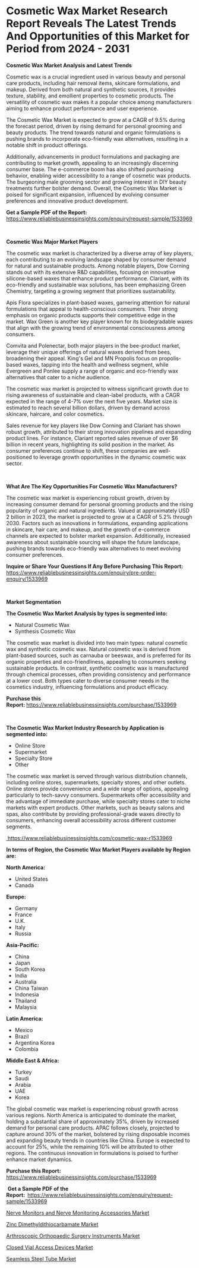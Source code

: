<p><h1>Cosmetic Wax Market Research Report Reveals The Latest Trends And Opportunities of this Market for Period from 2024 - 2031</h1></p><p><strong>Cosmetic Wax Market Analysis and Latest Trends</strong></p>
<p><p>Cosmetic wax is a crucial ingredient used in various beauty and personal care products, including hair removal items, skincare formulations, and makeup. Derived from both natural and synthetic sources, it provides texture, stability, and emollient properties to cosmetic products. The versatility of cosmetic wax makes it a popular choice among manufacturers aiming to enhance product performance and user experience.</p><p>The Cosmetic Wax Market is expected to grow at a CAGR of 9.5% during the forecast period, driven by rising demand for personal grooming and beauty products. The trend towards natural and organic formulations is pushing brands to incorporate eco-friendly wax alternatives, resulting in a notable shift in product offerings. </p><p>Additionally, advancements in product formulations and packaging are contributing to market growth, appealing to an increasingly discerning consumer base. The e-commerce boom has also shifted purchasing behavior, enabling wider accessibility to a range of cosmetic wax products. The burgeoning male grooming sector and growing interest in DIY beauty treatments further bolster demand. Overall, the Cosmetic Wax Market is poised for significant expansion, influenced by evolving consumer preferences and innovative product development.</p></p>
<p><strong>Get a Sample PDF of the Report:&nbsp;</strong> <a href="https://www.reliablebusinessinsights.com/enquiry/request-sample/1533969?utm_campaign=102&utm_medium=2&utm_source=Github&utm_content=ia&utm_term=09112024&utm_id=cosmetic-wax">https://www.reliablebusinessinsights.com/enquiry/request-sample/1533969</a></p>
<p>&nbsp;</p>
<p><strong>Cosmetic Wax Major Market Players</strong></p>
<p><p>The cosmetic wax market is characterized by a diverse array of key players, each contributing to an evolving landscape shaped by consumer demand for natural and sustainable products. Among notable players, Dow Corning stands out with its extensive R&D capabilities, focusing on innovative silicone-based waxes that enhance product performance. Clariant, with its eco-friendly and sustainable wax solutions, has been emphasizing Green Chemistry, targeting a growing segment that prioritizes sustainability.</p><p>Apis Flora specializes in plant-based waxes, garnering attention for natural formulations that appeal to health-conscious consumers. Their strong emphasis on organic products supports their competitive edge in the market. Wax Green is another key player known for its biodegradable waxes that align with the growing trend of environmental consciousness among consumers.</p><p>Comvita and Polenectar, both major players in the bee-product market, leverage their unique offerings of natural waxes derived from bees, broadening their appeal. King's Gel and MN Propolis focus on propolis-based waxes, tapping into the health and wellness segment, while Evergreen and Ponlee supply a range of organic and eco-friendly wax alternatives that cater to a niche audience.</p><p>The cosmetic wax market is projected to witness significant growth due to rising awareness of sustainable and clean-label products, with a CAGR expected in the range of 4-7% over the next five years. Market size is estimated to reach several billion dollars, driven by demand across skincare, haircare, and color cosmetics.</p><p>Sales revenue for key players like Dow Corning and Clariant has shown robust growth, attributed to their strong innovation pipelines and expanding product lines. For instance, Clariant reported sales revenue of over $6 billion in recent years, highlighting its solid position in the market. As consumer preferences continue to shift, these companies are well-positioned to leverage growth opportunities in the dynamic cosmetic wax sector.</p></p>
<p>&nbsp;</p>
<p><strong>What Are The Key Opportunities For Cosmetic Wax Manufacturers?</strong></p>
<p><p>The cosmetic wax market is experiencing robust growth, driven by increasing consumer demand for personal grooming products and the rising popularity of organic and natural ingredients. Valued at approximately USD 2 billion in 2023, the market is projected to grow at a CAGR of 5.2% through 2030. Factors such as innovations in formulations, expanding applications in skincare, hair care, and makeup, and the growth of e-commerce channels are expected to bolster market expansion. Additionally, increased awareness about sustainable sourcing will shape the future landscape, pushing brands towards eco-friendly wax alternatives to meet evolving consumer preferences.</p></p>
<p><strong>Inquire or Share Your Questions If Any Before Purchasing This Report:</strong> <a href="https://www.reliablebusinessinsights.com/enquiry/pre-order-enquiry/1533969?utm_campaign=102&utm_medium=2&utm_source=Github&utm_content=ia&utm_term=09112024&utm_id=cosmetic-wax">https://www.reliablebusinessinsights.com/enquiry/pre-order-enquiry/1533969</a></p>
<p>&nbsp;</p>
<p><strong>Market Segmentation</strong></p>
<p><strong>The Cosmetic Wax Market Analysis by types is segmented into:</strong></p>
<p><ul><li>Natural Cosmetic Wax</li><li>Synthesis Cosmetic Wax</li></ul></p>
<p><p>The cosmetic wax market is divided into two main types: natural cosmetic wax and synthetic cosmetic wax. Natural cosmetic wax is derived from plant-based sources, such as carnauba or beeswax, and is preferred for its organic properties and eco-friendliness, appealing to consumers seeking sustainable products. In contrast, synthetic cosmetic wax is manufactured through chemical processes, often providing consistency and performance at a lower cost. Both types cater to diverse consumer needs in the cosmetics industry, influencing formulations and product efficacy.</p></p>
<p><strong>Purchase this Report:&nbsp;</strong><a href="https://www.reliablebusinessinsights.com/purchase/1533969?utm_campaign=102&utm_medium=2&utm_source=Github&utm_content=ia&utm_term=09112024&utm_id=cosmetic-wax">https://www.reliablebusinessinsights.com/purchase/1533969</a></p>
<p>&nbsp;</p>
<p><strong>The Cosmetic Wax Market Industry Research by Application is segmented into:</strong></p>
<p><ul><li>Online Store</li><li>Supermarket</li><li>Specialty Store</li><li>Other</li></ul></p>
<p><p>The cosmetic wax market is served through various distribution channels, including online stores, supermarkets, specialty stores, and other outlets. Online stores provide convenience and a wide range of options, appealing particularly to tech-savvy consumers. Supermarkets offer accessibility and the advantage of immediate purchase, while specialty stores cater to niche markets with expert products. Other markets, such as beauty salons and spas, also contribute by providing professional-grade waxes directly to consumers, enhancing overall accessibility across different customer segments.</p></p>
<p><a href="https://www.reliablebusinessinsights.com/cosmetic-wax-r1533969?utm_campaign=102&utm_medium=2&utm_source=Github&utm_content=ia&utm_term=09112024&utm_id=cosmetic-wax">&nbsp;https://www.reliablebusinessinsights.com/cosmetic-wax-r1533969</a></p>
<p><strong>In terms of Region, the Cosmetic Wax Market Players available by Region are:</strong></p>
<p>
    <p> <strong> North America: </strong>
        <ul>
            <li>United States</li>
            <li>Canada</li>
        </ul>
        </p> 
    <p> <strong> Europe: </strong>
        <ul>
            <li>Germany</li>
            <li>France</li>
            <li>U.K.</li>
            <li>Italy</li>
            <li>Russia</li>
        </ul>
        </p> 
    <p> <strong> Asia-Pacific: </strong>
        <ul>
            <li>China</li>
            <li>Japan</li>
            <li>South Korea</li>
            <li>India</li>
            <li>Australia</li>
            <li>China Taiwan</li>
            <li>Indonesia</li>
            <li>Thailand</li>
            <li>Malaysia</li>
        </ul>
        </p> 
    <p> <strong> Latin America: </strong>
        <ul>
            <li>Mexico</li>
            <li>Brazil</li>
            <li>Argentina Korea</li>
            <li>Colombia</li>
        </ul>
        </p> 
    <p> <strong> Middle East & Africa: </strong>
        <ul>
            <li>Turkey</li>
            <li>Saudi</li>
            <li>Arabia</li>
            <li>UAE</li>
            <li>Korea</li>
        </ul>
    </p>
    </p>
<p><p>The global cosmetic wax market is experiencing robust growth across various regions. North America is anticipated to dominate the market, holding a substantial share of approximately 35%, driven by increased demand for personal care products. APAC follows closely, projected to capture around 30% of the market, bolstered by rising disposable incomes and expanding beauty trends in countries like China. Europe is expected to account for 25%, while the remaining 10% will be attributed to other regions. The continuous innovation in formulations is poised to further enhance market dynamics.</p></p>
<p><strong>Purchase this Report: </strong><a href="https://www.reliablebusinessinsights.com/purchase/1533969?utm_campaign=102&utm_medium=2&utm_source=Github&utm_content=ia&utm_term=09112024&utm_id=cosmetic-wax">https://www.reliablebusinessinsights.com/purchase/1533969</a></p>
<p>&nbsp;<strong>Get a Sample PDF of the Report:&nbsp;&nbsp;</strong><a href="https://www.reliablebusinessinsights.com/enquiry/request-sample/1533969?utm_campaign=102&utm_medium=2&utm_source=Github&utm_content=ia&utm_term=09112024&utm_id=cosmetic-wax">https://www.reliablebusinessinsights.com/enquiry/request-sample/1533969</a></p>
<p><strong></strong></p>
<p><p><a href="https://issuu.com/reportprime-2/docs/nerve-monitors-and-nerve-monitoring_15f51b826676cc?utm_campaign=102&utm_medium=2&utm_source=Github&utm_content=ia&utm_term=09112024&utm_id=cosmetic-wax">Nerve Monitors and Nerve Monitoring Accessories Market</a></p><p><a href="https://github.com/Armeladukagjini693/Market-Research-Report-List-1/blob/main/zinc-dimethyldithiocarbamate-market.md?utm_campaign=102&utm_medium=2&utm_source=Github&utm_content=ia&utm_term=09112024&utm_id=cosmetic-wax">Zinc Dimethyldithiocarbamate Market</a></p><p><a href="https://issuu.com/reportprime-2/docs/arthroscopic-orthopaedic-surgery-in_8208be872e8180?utm_campaign=102&utm_medium=2&utm_source=Github&utm_content=ia&utm_term=09112024&utm_id=cosmetic-wax">Arthroscopic Orthopaedic Surgery Instruments Market</a></p><p><a href="https://issuu.com/reportprime-2/docs/closed-vial-access-devices-market-s_bb45c494d30310?utm_campaign=102&utm_medium=2&utm_source=Github&utm_content=ia&utm_term=09112024&utm_id=cosmetic-wax">Closed Vial Access Devices Market</a></p><p><a href="https://github.com/WayneHopkins413/Market-Research-Report-List-1/blob/main/seamless-steel-tube-market.md?utm_campaign=102&utm_medium=2&utm_source=Github&utm_content=ia&utm_term=09112024&utm_id=cosmetic-wax">Seamless Steel Tube Market</a></p></p>